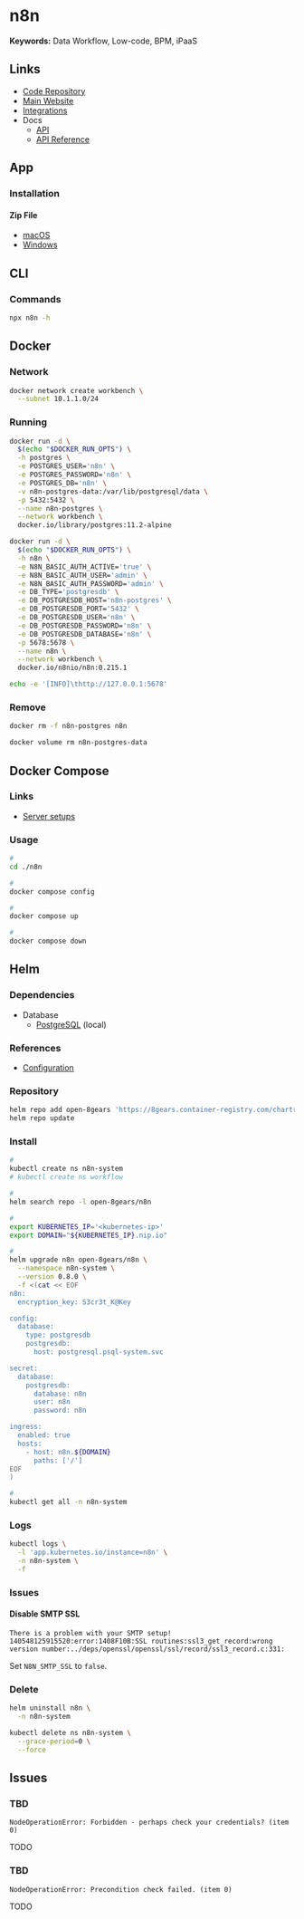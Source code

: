 # n8n

<!--
https://github.com/search?l=JSON&o=desc&q=filename%3A.json+%22pinData%22+%22+connections%22+%22versionId%22+%22nodes%22&s=indexed&type=Code
-->

<!--
https://github.com/jrCleber/n8n-codechat-wapi
-->

<!--
https://github.com/kazitcin/n8n/tree/main/workflows

https://github.com/GustavoFLuz/n8n-workflow-backup/tree/main/workflows
https://github.com/TheBoatyMcBoatFace/reinhardt-backups/tree/main/workflows
https://github.com/besteetorn/n8n-backups/tree/main/workflows
-->

<!--
https://autotic.com.br/curso-intensivo-de-n8n/
https://promovaweb.com/n8n/courses/n8n99-setup-avancado-e-configuracoes-do-n8n/lesson/3fcf3536-db20-478a-886e-65e24d8700cb
https://autotic.com.br/curso-intensivo-de-n8n/
-->

**Keywords:** Data Workflow, Low-code, BPM, iPaaS

## Links

- [Code Repository](https://github.com/n8n-io/n8n)
- [Main Website](https://n8n.io)
- [Integrations](https://n8n.io/integrations/)
- Docs
  - [API](https://docs.n8n.io/api/)
  - [API Reference](https://docs.n8n.io/api/api-reference/)

## App

### Installation

#### Zip File

- [macOS](https://downloads.n8n.io/file/n8n-downloads/n8n-mac.zip)
- [Windows](https://downloads.n8n.io/file/n8n-downloads/n8n-win.zip)

## CLI

### Commands

```sh
npx n8n -h
```

<!-- ### Usage

```sh
#
n8n start --tunnel
``` -->

## Docker

### Network

```sh
docker network create workbench \
  --subnet 10.1.1.0/24
```

### Running

```sh
docker run -d \
  $(echo "$DOCKER_RUN_OPTS") \
  -h postgres \
  -e POSTGRES_USER='n8n' \
  -e POSTGRES_PASSWORD='n8n' \
  -e POSTGRES_DB='n8n' \
  -v n8n-postgres-data:/var/lib/postgresql/data \
  -p 5432:5432 \
  --name n8n-postgres \
  --network workbench \
  docker.io/library/postgres:11.2-alpine

docker run -d \
  $(echo "$DOCKER_RUN_OPTS") \
  -h n8n \
  -e N8N_BASIC_AUTH_ACTIVE='true' \
  -e N8N_BASIC_AUTH_USER='admin' \
  -e N8N_BASIC_AUTH_PASSWORD='admin' \
  -e DB_TYPE='postgresdb' \
  -e DB_POSTGRESDB_HOST='n8n-postgres' \
  -e DB_POSTGRESDB_PORT='5432' \
  -e DB_POSTGRESDB_USER='n8n' \
  -e DB_POSTGRESDB_PASSWORD='n8n' \
  -e DB_POSTGRESDB_DATABASE='n8n' \
  -p 5678:5678 \
  --name n8n \
  --network workbench \
  docker.io/n8nio/n8n:0.215.1
```

<!--
https://hub.docker.com/r/n8nio/n8n
-->

```sh
echo -e '[INFO]\thttp://127.0.0.1:5678'
```

### Remove

```sh
docker rm -f n8n-postgres n8n

docker volume rm n8n-postgres-data
```

## Docker Compose

### Links

- [Server setups](https://docs.n8n.io/hosting/installation/server-setups/docker-compose/)

### Usage

```sh
#
cd ./n8n

#
docker compose config

#
docker compose up

#
docker compose down
```

## Helm

### Dependencies

- Database
  - [PostgreSQL](/postgresql/server.md#helm) (local)

<!-- - Session
  - [Redis](/redis/cluster.md#helm) -->

### References

- [Configuration](https://github.com/8gears/n8n-helm-chart#configuration)

### Repository

```sh
helm repo add open-8gears 'https://8gears.container-registry.com/chartrepo/library'
helm repo update
```

### Install

```sh
#
kubectl create ns n8n-system
# kubectl create ns workflow

#
helm search repo -l open-8gears/n8n

#
export KUBERNETES_IP='<kubernetes-ip>'
export DOMAIN="${KUBERNETES_IP}.nip.io"

#
helm upgrade n8n open-8gears/n8n \
  --namespace n8n-system \
  --version 0.8.0 \
  -f <(cat << EOF
n8n:
  encryption_key: S3cr3t_K@Key

config:
  database:
    type: postgresdb
    postgresdb:
      host: postgresql.psql-system.svc

secret:
  database:
    postgresdb:
      database: n8n
      user: n8n
      password: n8n

ingress:
  enabled: true
  hosts:
    - host: n8n.${DOMAIN}
      paths: ['/']
EOF
)

#
kubectl get all -n n8n-system
```

<!--
NODE_ENV: production
GENERIC_TIMEZONE: America/Sao_Paulo

N8N_SMTP_HOST=smtp.gmail.com
N8N_SMTP_PORT=587
N8N_SMTP_SSL='false'
N8N_SMTP_USER=
N8N_SMTP_PASS=
N8N_SMTP_SENDER=no-reply@xyz.tld

N8N_EDITOR_BASE_URL: https://n8n.xyz.tld
-->

### Logs

```sh
kubectl logs \
  -l 'app.kubernetes.io/instance=n8n' \
  -n n8n-system \
  -f
```

### Issues

#### Disable SMTP SSL

```log
There is a problem with your SMTP setup! 140548125915520:error:1408F10B:SSL routines:ssl3_get_record:wrong version number:../deps/openssl/openssl/ssl/record/ssl3_record.c:331:
```

<!--
https://github.com/n8n-io/n8n/issues/3297
-->

Set `N8N_SMTP_SSL` to `false`.

### Delete

```sh
helm uninstall n8n \
  -n n8n-system

kubectl delete ns n8n-system \
  --grace-period=0 \
  --force
```

## Issues

### TBD

```log
NodeOperationError: Forbidden - perhaps check your credentials? (item 0)
```

TODO

<!--
https://console.cloud.google.com/apis/library/gmail.googleapis.com?project=budibase-375113
-->

### TBD

```log
NodeOperationError: Precondition check failed. (item 0)
```

TODO
